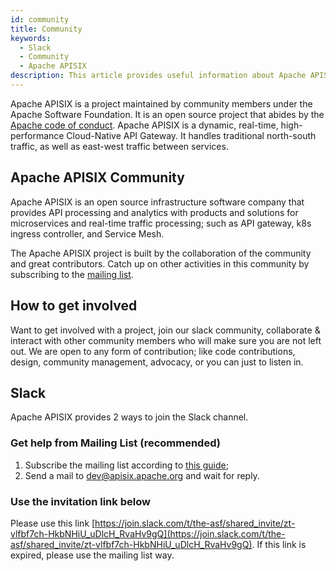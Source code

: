 ```yaml
---
id: community
title: Community
keywords:
  - Slack
  - Community
  - Apache APISIX
description: This article provides useful information about Apache APISIX's Community, including 2 ways to join the Slack channel.
---
```


Apache APISIX is a project maintained by community members under the Apache Software Foundation.
It is an open source project that abides by the [Apache code of conduct](https://www.apache.org/foundation/policies/conduct.html). Apache APISIX is a dynamic, real-time, high-performance Cloud-Native API Gateway. It handles traditional north-south traffic, as well as east-west traffic between services.

## Apache APISIX Community

Apache APISIX is an open source infrastructure software company that provides API processing and analytics with products and solutions for microservices and real-time traffic processing; such as API gateway, k8s ingress controller, and Service Mesh.

The Apache APISIX project is built by the collaboration of the community and great contributors. Catch up on other activities in this community by subscribing to the [mailing list](https://apisix.apache.org/docs/general/subscribe-guide).

## How to get involved

Want to get involved with a project, join our slack community, collaborate & interact with other community members who will make sure you are not left out. We are open to any form of contribution; like code contributions, design, community management, advocacy, or you can just to listen in.

## Slack

Apache APISIX provides 2 ways to join the Slack channel.

### Get help from Mailing List (recommended)

1. Subscribe the mailing list according to [this guide](subscribe-guide.md);
2. Send a mail to [dev@apisix.apache.org](mailto:dev@apisix.apache.org) and wait for reply.

### Use the invitation link below

Please use this link [https://join.slack.com/t/the-asf/shared_invite/zt-vlfbf7ch-HkbNHiU_uDlcH_RvaHv9gQ](https://join.slack.com/t/the-asf/shared_invite/zt-vlfbf7ch-HkbNHiU_uDlcH_RvaHv9gQ). If this link is expired, please use the mailing list way.
